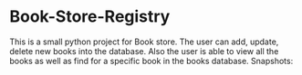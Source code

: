 # Book-Store-Registry
This is a small python project for Book store. 
The user can add, update, delete new books into the database. 
Also the user is able to view all the books as well as find for a specific book in the books database.
Snapshots: 
